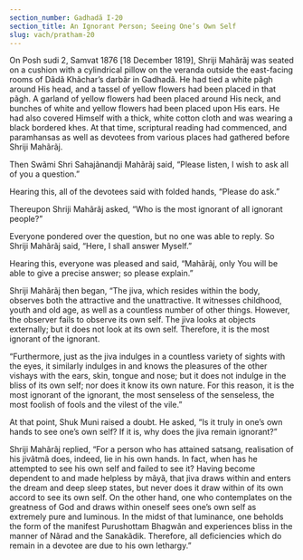 ```yaml
---
section_number: Gadhadã I-20 
section_title: An Ignorant Person; Seeing One’s Own Self
slug: vach/pratham-20
---
```

On Posh sudi 2, Samvat 1876 [18 December 1819], Shriji Mahãrãj was seated on a cushion with a cylindrical pillow on the veranda outside the east-facing rooms of Dãdã Khãchar’s darbãr in  Gadhadã. He had tied a white pãgh around His head, and a tassel of  yellow flowers had been placed in that pãgh. A garland of yellow  flowers had been placed around His neck, and bunches of white and  yellow flowers had been placed upon His ears. He had also covered  Himself with a thick, white cotton cloth and was wearing a black bordered khes. At that time, scriptural reading had commenced, and  paramhansas as well as devotees from various places had gathered  before Shriji Mahãrãj.

Then Swãmi Shri Sahajãnandji Mahãrãj said, “Please listen, I  wish to ask all of you a question.”

Hearing this, all of the devotees said with folded hands, “Please  do ask.”

Thereupon Shriji Mahãrãj asked, “Who is the most ignorant of  all ignorant people?”

Everyone pondered over the question, but no one was able to reply. So Shriji Mahãrãj said, “Here, I shall answer Myself.”

Hearing this, everyone was pleased and said, “Mahãrãj, only You  will be able to give a precise answer; so please explain.”

Shriji Mahãrãj then began, “The jiva, which resides within the  body, observes both the attractive and the unattractive. It witnesses  childhood, youth and old age, as well as a countless number of other  things. However, the observer fails to observe its own self. The jiva looks at objects externally; but it does not look at its own self.  Therefore, it is the most ignorant of the ignorant.

“Furthermore, just as the jiva indulges in a countless variety of  sights with the eyes, it similarly indulges in and knows the pleasures  of the other vishays with the ears, skin, tongue and nose; but it does  not indulge in the bliss of its own self; nor does it know its own  nature. For this reason, it is the most ignorant of the ignorant, the  most senseless of the senseless, the most foolish of fools and the vilest  of the vile.”

At that point, Shuk Muni raised a doubt. He asked, “Is it truly  in one’s own hands to see one’s own self? If it  is, why does the jiva remain ignorant?”

Shriji Mahãrãj replied, “For a person who has attained satsang,  realisation of his jivãtmã does, indeed, lie in  his own hands. In fact,  when has he attempted to see his own self and failed to see it?  Having become dependent to and made helpless by mãyã, that jiva draws within and enters the dream and deep sleep states, but never  does it draw within of its own accord to see its own self. On the other  hand, one who contemplates on the greatness of God and draws  within oneself sees one’s own self as extremely pure and luminous.  In the midst of that luminance, one beholds the form of the manifest  Purushottam Bhagwãn and experiences bliss in the manner of Nãrad  and the Sanakãdik. Therefore, all deficiencies which do remain in a  devotee are due to his own lethargy.”

